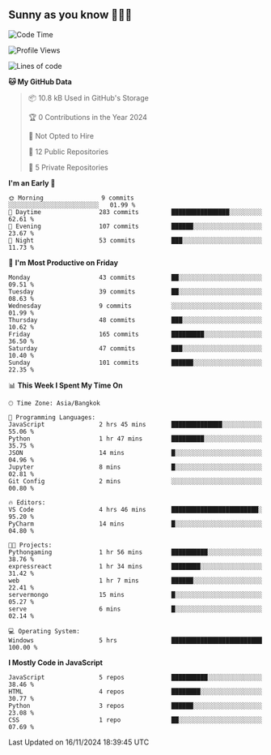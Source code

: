 ## Sunny as you know 🫨🫨👋

<!--START_SECTION:waka-->
![Code Time](http://img.shields.io/badge/Code%20Time-23%20hrs%2024%20mins-blue)

![Profile Views](http://img.shields.io/badge/Profile%20Views-13-blue)

![Lines of code](https://img.shields.io/badge/From%20Hello%20World%20I%27ve%20Written-187.1%20thousand%20lines%20of%20code-blue)

**🐱 My GitHub Data** 

> 📦 10.8 kB Used in GitHub's Storage 
 > 
> 🏆 0 Contributions in the Year 2024
 > 
> 🚫 Not Opted to Hire
 > 
> 📜 12 Public Repositories 
 > 
> 🔑 5 Private Repositories 
 > 
**I'm an Early 🐤** 

```text
🌞 Morning                9 commits           ░░░░░░░░░░░░░░░░░░░░░░░░░   01.99 % 
🌆 Daytime                283 commits         ████████████████░░░░░░░░░   62.61 % 
🌃 Evening                107 commits         ██████░░░░░░░░░░░░░░░░░░░   23.67 % 
🌙 Night                  53 commits          ███░░░░░░░░░░░░░░░░░░░░░░   11.73 % 
```
📅 **I'm Most Productive on Friday** 

```text
Monday                   43 commits          ██░░░░░░░░░░░░░░░░░░░░░░░   09.51 % 
Tuesday                  39 commits          ██░░░░░░░░░░░░░░░░░░░░░░░   08.63 % 
Wednesday                9 commits           ░░░░░░░░░░░░░░░░░░░░░░░░░   01.99 % 
Thursday                 48 commits          ███░░░░░░░░░░░░░░░░░░░░░░   10.62 % 
Friday                   165 commits         █████████░░░░░░░░░░░░░░░░   36.50 % 
Saturday                 47 commits          ███░░░░░░░░░░░░░░░░░░░░░░   10.40 % 
Sunday                   101 commits         ██████░░░░░░░░░░░░░░░░░░░   22.35 % 
```


📊 **This Week I Spent My Time On** 

```text
🕑︎ Time Zone: Asia/Bangkok

💬 Programming Languages: 
JavaScript               2 hrs 45 mins       ██████████████░░░░░░░░░░░   55.06 % 
Python                   1 hr 47 mins        █████████░░░░░░░░░░░░░░░░   35.75 % 
JSON                     14 mins             █░░░░░░░░░░░░░░░░░░░░░░░░   04.96 % 
Jupyter                  8 mins              █░░░░░░░░░░░░░░░░░░░░░░░░   02.81 % 
Git Config               2 mins              ░░░░░░░░░░░░░░░░░░░░░░░░░   00.80 % 

🔥 Editors: 
VS Code                  4 hrs 46 mins       ████████████████████████░   95.20 % 
PyCharm                  14 mins             █░░░░░░░░░░░░░░░░░░░░░░░░   04.80 % 

🐱‍💻 Projects: 
Pythongaming             1 hr 56 mins        ██████████░░░░░░░░░░░░░░░   38.76 % 
expressreact             1 hr 34 mins        ████████░░░░░░░░░░░░░░░░░   31.42 % 
web                      1 hr 7 mins         ██████░░░░░░░░░░░░░░░░░░░   22.41 % 
servermongo              15 mins             █░░░░░░░░░░░░░░░░░░░░░░░░   05.27 % 
serve                    6 mins              █░░░░░░░░░░░░░░░░░░░░░░░░   02.14 % 

💻 Operating System: 
Windows                  5 hrs               █████████████████████████   100.00 % 
```

**I Mostly Code in JavaScript** 

```text
JavaScript               5 repos             ██████████░░░░░░░░░░░░░░░   38.46 % 
HTML                     4 repos             ████████░░░░░░░░░░░░░░░░░   30.77 % 
Python                   3 repos             ██████░░░░░░░░░░░░░░░░░░░   23.08 % 
CSS                      1 repo              ██░░░░░░░░░░░░░░░░░░░░░░░   07.69 % 
```




 Last Updated on 16/11/2024 18:39:45 UTC
<!--END_SECTION:waka-->
